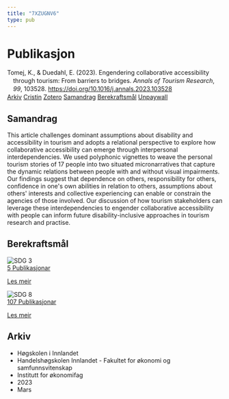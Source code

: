 ```yaml
---
title: "7XZUGNV6"
type: pub
---
```

<h1>Publikasjon</h1>
<article id="csl-bib-container-7XZUGNV6" class="csl-bib-container">
  <div class="csl-bib-body" style="line-height: 1.35; padding-left: 1em; text-indent:-1em;">
  <div class="csl-entry">Tomej, K., &amp; Duedahl, E. (2023). Engendering collaborative accessibility through tourism: From barriers to bridges. <i>Annals of Tourism Research</i>, <i>99</i>, 103528. <a href="https://doi.org/10.1016/j.annals.2023.103528">https://doi.org/10.1016/j.annals.2023.103528</a></div>
</div>
  <div class="csl-bib-buttons">
    <a href="#taxonomy-article-7XZUGNV6" class="csl-bib-button">Arkiv</a>
    <a href="https://app.cristin.no/results/show.jsf?id=2136171" alt="Cristin URL" class="csl-bib-button">Cristin</a>
    <a href="http://zotero.org/groups/5402882/items/7XZUGNV6" alt="Zotero URL" class="csl-bib-button">Zotero</a>
    <a href="#abstract-article-7XZUGNV6" class="csl-bib-button">Samandrag</a>
    <a href="#sdg-article-7XZUGNV6" class="csl-bib-button">Berekraftsmål</a>
    <a href="https://doi.org/10.1016/j.annals.2023.103528" class="csl-bib-button">Unpaywall</a>
  </div>
  <div id="csl-bib-meta-container-7XZUGNV6"></div>
</article>
<div id="csl-bib-meta-7XZUGNV6" class="csl-bib-meta">
  <article id="abstract-article-7XZUGNV6" class="abstract-article">
    <h1>Samandrag</h1>
    This article challenges dominant assumptions about disability and accessibility in tourism and adopts a relational perspective to explore how collaborative accessibility can emerge through interpersonal interdependencies. We used polyphonic vignettes to weave the personal tourism stories of 17 people into two situated micronarratives that capture the dynamic relations between people with and without visual impairments. Our findings suggest that dependence on others, responsibility for others, confidence in one's own abilities in relation to others, assumptions about others' interests and collective experiencing can enable or constrain the agencies of those involved. Our discussion of how tourism stakeholders can leverage these interdependencies to engender collaborative accessibility with people can inform future disability-inclusive approaches in tourism research and practise.
  </article>
  <article id="sdg-article-7XZUGNV6" class="sdg-article">
    <h1>Berekraftsmål</h1>
    <div class="sdg-container"><div id="sdg3" class="sdg"> <img src="{{< params subfolder >}}images/sdg/sdg03_no.png" class="image" alt="SDG 3"> <div class="sdg-overlay"> <a href="{{< params subfolder >}}no/archive/?sdg=3#archive" class="sdg-publication-count"><span>5</span> Publikasjonar</a> <p><a href="NA" class="sdg-read-more">Les meir</a></p> </div> </div> <div id="sdg8" class="sdg"> <img src="{{< params subfolder >}}images/sdg/sdg08_no.png" class="image" alt="SDG 8"> <div class="sdg-overlay"> <a href="{{< params subfolder >}}no/archive/?sdg=8#archive" class="sdg-publication-count"><span>107</span> Publikasjonar</a> <p><a href="NA" class="sdg-read-more">Les meir</a></p> </div> </div></div>
  </article>
  <article id="taxonomy-article-7XZUGNV6" class="taxonomy-article">
    <h1>Arkiv</h1>
    <ul>
      <li>Høgskolen i Innlandet</li>
      <li>Handelshøgskolen Innlandet - Fakultet for økonomi og samfunnsvitenskap</li>
      <li>Institutt for økonomifag</li>
      <li>2023</li>
      <li>Mars</li>
    </ul>
  </article>
</div>
